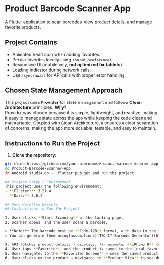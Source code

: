 # Product Barcode Scanner App
A Flutter application to scan barcodes, view product details, and manage favorite products.

## Project Contains

- Animated heart icon when adding favorites.  
- Persist favorites locally using `shared_preferences`.  
- Responsive UI (mobile only, **not optimized for tablets**).  
- Loading indicator during network calls.  
- Use `async/await` for API calls with proper error handling. 

## Chosen State Management Approach
This project uses **Provider** for state management and follows **Clean Architecture** principles.
**Why?**  
Provider was chosen because it is simple, lightweight, and reactive, making it easy to manage state across the app while keeping the code clean and maintainable. Coupled with Clean Architecture, it ensures a clear separation of concerns, making the app more scalable, testable, and easy to maintain.

## Instructions to Run the Project
1. **Clone the repository:**
```bash
git clone https://github.com/your-username/Product-Barcode-Scanner-App.git
cd Product-Barcode-Scanner-App
in Android studio do:-  flutter pub get and run the project

## Project Setup / Environment
This project uses the following environment:
- **Flutter:** 3.27.4
- **Dart:** 3.6.2

## Demo Workflow Example
## Instructions to Run the Project

1. User clicks **Start Scanning** on the landing page.  
2. Scanner opens, and the user scans a barcode.  

> **Note:** The barcode must be **Code-128** format, with data in the format `productid1`, `productid2`, ..., `productid5`.  
> You can generate them using(assumptions)[TEC-IT Barcode Generator](https://barcode.tec-it.com/en/?data=productid1).  

3. API fetches product details → displays, for example, **iPhone 9** (dummy JSON product ID 3).  
4. User taps **Favorite**, and the product is saved to the local favorites list.  
5. User navigates to the **Favorites Screen** → sees the saved product.  
6. User clicks on the product → navigates to **Product View** to see detailed information.(additional features.)










